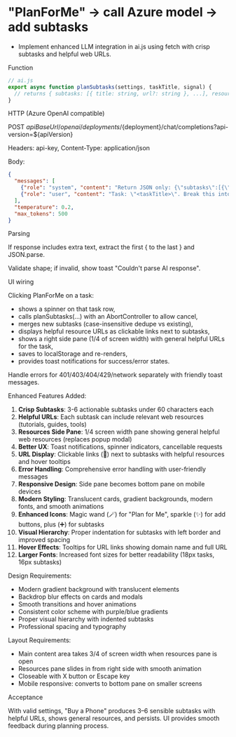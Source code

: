 # "PlanForMe" → call Azure model → add subtasks

- Implement enhanced LLM integration in ai.js using fetch with crisp subtasks and helpful web URLs.

Function

```javascript
// ai.js
export async function planSubtasks(settings, taskTitle, signal) {
  // returns { subtasks: [{ title: string, url?: string }, ...], resources: [{ title: string, url: string }] }
}
```

HTTP (Azure OpenAI compatible)

POST ${apiBaseUrl}/openai/deployments/${deployment}/chat/completions?api-version=${apiVersion}

Headers: api-key, Content-Type: application/json

Body:

```json
{
  "messages": [
    {"role": "system", "content": "Return JSON only: {\"subtasks\":[{\"title\":\"...\",\"url\":\"...\"}],\"resources\":[{\"title\":\"...\",\"url\":\"...\"}]}. Each subtask should be crisp, actionable, under 60 chars. Include helpful web URLs when relevant."},
    {"role": "user", "content": "Task: \"<taskTitle>\". Break this into 3-6 crisp, actionable subtasks that comprehensively help complete the main task. For each subtask, include a helpful web URL if relevant (tutorials, guides, tools, or resources). Also suggest 1-3 general web resources that would be helpful for this overall task."}
  ],
  "temperature": 0.2,
  "max_tokens": 500
}
```

Parsing

If response includes extra text, extract the first { to the last } and JSON.parse.

Validate shape; if invalid, show toast "Couldn't parse AI response".

UI wiring

Clicking PlanForMe on a task:

- shows a spinner on that task row,
- calls planSubtasks(...) with an AbortController to allow cancel,
- merges new subtasks (case-insensitive dedupe vs existing),
- displays helpful resource URLs as clickable links next to subtasks,
- shows a right side pane (1/4 of screen width) with general helpful URLs for the task,
- saves to localStorage and re-renders,
- provides toast notifications for success/error states.

Handle errors for 401/403/404/429/network separately with friendly toast messages.

Enhanced Features Added:

1. **Crisp Subtasks**: 3-6 actionable subtasks under 60 characters each
2. **Helpful URLs**: Each subtask can include relevant web resources (tutorials, guides, tools)
3. **Resources Side Pane**: 1/4 screen width pane showing general helpful web resources (replaces popup modal)
4. **Better UX**: Toast notifications, spinner indicators, cancellable requests
5. **URL Display**: Clickable links (🔗) next to subtasks with helpful resources and hover tooltips
6. **Error Handling**: Comprehensive error handling with user-friendly messages
7. **Responsive Design**: Side pane becomes bottom pane on mobile devices
8. **Modern Styling**: Translucent cards, gradient backgrounds, modern fonts, and smooth animations
9. **Enhanced Icons**: Magic wand (🪄) for "Plan for Me", sparkle (✨) for add buttons, plus (➕) for subtasks
10. **Visual Hierarchy**: Proper indentation for subtasks with left border and improved spacing
11. **Hover Effects**: Tooltips for URL links showing domain name and full URL
12. **Larger Fonts**: Increased font sizes for better readability (18px tasks, 16px subtasks)

Design Requirements:

- Modern gradient background with translucent elements
- Backdrop blur effects on cards and modals
- Smooth transitions and hover animations
- Consistent color scheme with purple/blue gradients
- Proper visual hierarchy with indented subtasks
- Professional spacing and typography

Layout Requirements:

- Main content area takes 3/4 of screen width when resources pane is open
- Resources pane slides in from right side with smooth animation
- Closeable with X button or Escape key
- Mobile responsive: converts to bottom pane on smaller screens

Acceptance

With valid settings, "Buy a Phone" produces 3–6 sensible subtasks with helpful URLs, shows general resources, and persists. UI provides smooth feedback during planning process.
